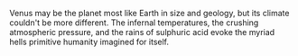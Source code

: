 
Venus may be the planet most like Earth in size and geology, but its climate couldn't be more different.  The infernal temperatures, the crushing atmospheric pressure, and the rains of sulphuric acid evoke the myriad hells primitive humanity imagined for itself.